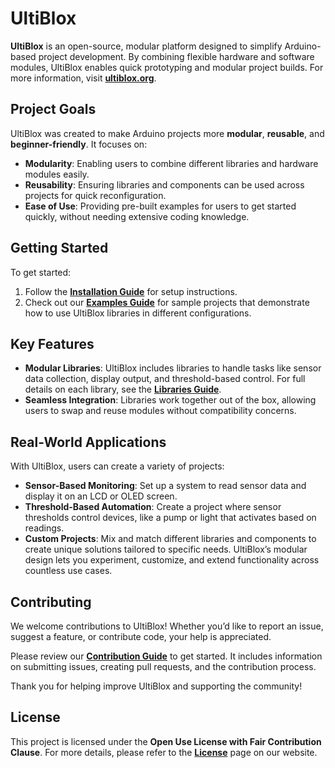 # UltiBlox

**UltiBlox** is an open-source, modular platform designed to simplify Arduino-based project development. By combining flexible hardware and software modules, UltiBlox enables quick prototyping and modular project builds. For more information, visit **[ultiblox.org](http://ultiblox.org)**.

## Project Goals

UltiBlox was created to make Arduino projects more **modular**, **reusable**, and **beginner-friendly**. It focuses on:
- **Modularity**: Enabling users to combine different libraries and hardware modules easily.
- **Reusability**: Ensuring libraries and components can be used across projects for quick reconfiguration.
- **Ease of Use**: Providing pre-built examples for users to get started quickly, without needing extensive coding knowledge.

## Getting Started

To get started:
1. Follow the **[Installation Guide](docs/installation.md)** for setup instructions.
2. Check out our **[Examples Guide](docs/examples.md)** for sample projects that demonstrate how to use UltiBlox libraries in different configurations.

## Key Features

- **Modular Libraries**: UltiBlox includes libraries to handle tasks like sensor data collection, display output, and threshold-based control. For full details on each library, see the **[Libraries Guide](docs/libraries.md)**.
- **Seamless Integration**: Libraries work together out of the box, allowing users to swap and reuse modules without compatibility concerns.

## Real-World Applications

With UltiBlox, users can create a variety of projects:
- **Sensor-Based Monitoring**: Set up a system to read sensor data and display it on an LCD or OLED screen.
- **Threshold-Based Automation**: Create a project where sensor thresholds control devices, like a pump or light that activates based on readings.
- **Custom Projects**: Mix and match different libraries and components to create unique solutions tailored to specific needs. UltiBlox’s modular design lets you experiment, customize, and extend functionality across countless use cases.

## Contributing

We welcome contributions to UltiBlox! Whether you’d like to report an issue, suggest a feature, or contribute code, your help is appreciated. 

Please review our **[Contribution Guide](docs/contributing.md)** to get started. It includes information on submitting issues, creating pull requests, and the contribution process.

Thank you for helping improve UltiBlox and supporting the community!


## License

This project is licensed under the **Open Use License with Fair Contribution Clause**. For more details, please refer to the **[License](https://ultiblox.org/license/)** page on our website.
